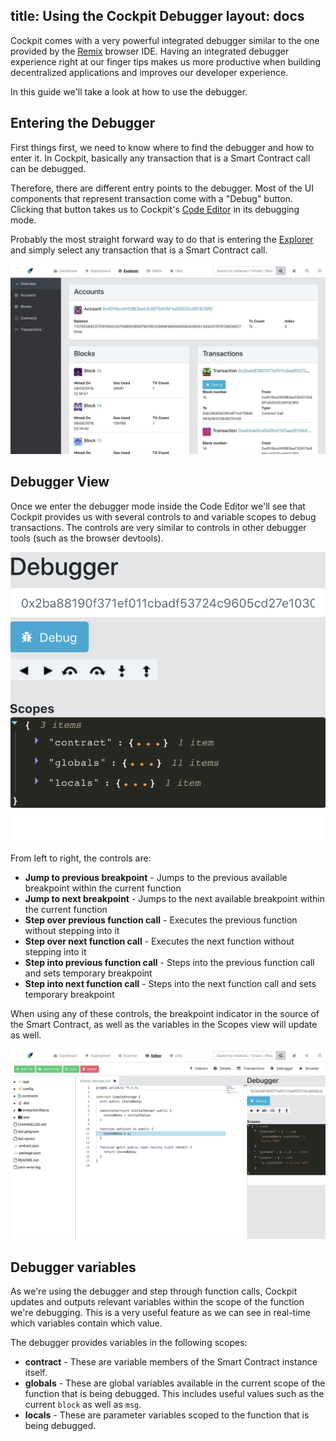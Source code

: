 title: Using the Cockpit Debugger
layout: docs
---

Cockpit comes with a very powerful integrated debugger similar to the one provided by the [Remix](https://remix.ethereum.org/) browser IDE. Having an integrated debugger experience right at our finger tips makes us more productive when building decentralized applications and improves our developer experience.

In this guide we'll take a look at how to use the debugger.

## Entering the Debugger

First things first, we need to know where to find the debugger and how to enter it. In Cockpit, basically any transaction that is a Smart Contract call can be debugged.

Therefore, there are different entry points to the debugger. Most of the UI components that represent transaction come with a "Debug" button. Clicking that button takes us to Cockpit's [Code Editor](/docs/cockpit_editor.html) in its debugging mode.

Probably the most straight forward way to do that is entering the [Explorer](/docs/cockpit_explorer.html) and simply select any transaction that is a Smart Contract call.

![Cockpit Enter Debugger](/assets/images/cockpit_enter_debugger.gif)

## Debugger View

Once we enter the debugger mode inside the Code Editor we'll see that Cockpit provides us with several controls to and variable scopes to debug transactions. The controls are very similar to controls in other debugger tools (such as the browser devtools). 

![Cockpit Debugger Controls](/assets/images/cockpit_debugger_controls.png)

From left to right, the controls are:

- **Jump to previous breakpoint** - Jumps to the previous available breakpoint within the current function
- **Jump to next breakpoint** - Jumps to the next available breakpoint within the current function
- **Step over previous function call** - Executes the previous function without stepping into it
- **Step over next function call** - Executes the next function without stepping into it
- **Step into previous function call** - Steps into the previous function call and sets temporary breakpoint
- **Step into next function call** - Steps into the next function call and sets temporary breakpoint

When using any of these controls, the breakpoint indicator in the source of the Smart Contract, as well as the variables in the Scopes view  will update as well. 

![Cockpit Using Debugger](/assets/images/cockpit_using_debugger.gif)

## Debugger variables

As we're using the debugger and step through function calls, Cockpit updates and outputs relevant variables within the scope of the function we're debugging. This is a very useful feature as we can see in real-time which variables contain which value.

The debugger provides variables in the following scopes:

- **contract** - These are variable members of the Smart Contract instance itself.
- **globals** - These are global variables available in the current scope of the function that is being debugged. This includes useful values such as the current `block` as well as `msg`.
- **locals** - These are parameter variables scoped to the function that is being debugged.
